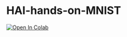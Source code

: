 # HAI-hands-on-MNIST

[![Open In Colab](https://colab.research.google.com/assets/colab-badge.svg)](https://colab.research.google.com/github/MyeongGuJo/HAI-hands-on-MNIST/blob/main/MNIST_classification.ipynb)
